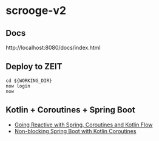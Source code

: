 # scrooge-v2
## Docs
http://localhost:8080/docs/index.html

## Deploy to ZEIT
```
cd ${WORKING_DIR}
now login
now
```

## Kotlin + Coroutines + Spring Boot
- [Going Reactive with Spring, Coroutines and Kotlin Flow](https://spring.io/blog/2019/04/12/going-reactive-with-spring-coroutines-and-kotlin-flow)
- [Non-blocking Spring Boot with Kotlin Coroutines](https://www.baeldung.com/spring-boot-kotlin-coroutines)
